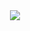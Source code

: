 <div align="center">
  <img src="https://readme-typing-svg.herokuapp.com/?lines=~$%20whoami;jjf3;~$%20cat%20about.txt;Digital%20Archivist%20%26%20Code%20Curator;~$%20ls%20skills/;JavaScript%20Python%20React%20Node.js;~$%20history%20%7C%20head;1993:%20First%20digital%20memory;2001:%20ROM%20hacking%20era;2008:%20Political%20forums;~$%20_&font=mono&color=00ff88&background=1e1e1e&center=true&width=500&height=300&duration=3000&pause=1000">
</div>
